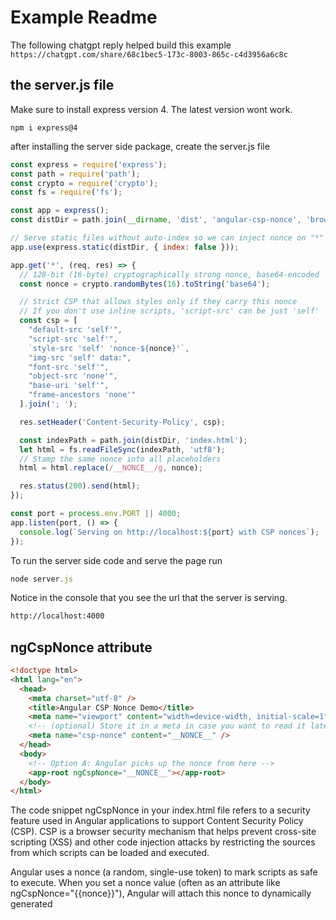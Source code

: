 # Example Readme
The following chatgpt reply helped build this example
```https://chatgpt.com/share/68c1bec5-173c-8003-865c-c4d3956a6c8c```

## the server.js file
Make sure to install express version 4.  The latest version wont work.
```
npm i express@4
```
after installing the server side package, create the server.js file
```javascript
const express = require('express');
const path = require('path');
const crypto = require('crypto');
const fs = require('fs');

const app = express();
const distDir = path.join(__dirname, 'dist', 'angular-csp-nonce', 'browser');

// Serve static files without auto-index so we can inject nonce on "*"
app.use(express.static(distDir, { index: false }));

app.get('*', (req, res) => {
  // 128-bit (16-byte) cryptographically strong nonce, base64-encoded
  const nonce = crypto.randomBytes(16).toString('base64');

  // Strict CSP that allows styles only if they carry this nonce
  // If you don't use inline scripts, 'script-src' can be just 'self'
  const csp = [
    "default-src 'self'",
    "script-src 'self'",
    `style-src 'self' 'nonce-${nonce}'`,
    "img-src 'self' data:",
    "font-src 'self'",
    "object-src 'none'",
    "base-uri 'self'",
    "frame-ancestors 'none'"
  ].join('; ');

  res.setHeader('Content-Security-Policy', csp);

  const indexPath = path.join(distDir, 'index.html');
  let html = fs.readFileSync(indexPath, 'utf8');
  // Stamp the same nonce into all placeholders
  html = html.replace(/__NONCE__/g, nonce);

  res.status(200).send(html);
});

const port = process.env.PORT || 4000;
app.listen(port, () => {
  console.log(`Serving on http://localhost:${port} with CSP nonces`);
});

```
To run the server side code and serve the page run
```javascript
node server.js
```
Notice in the console that you see the url that the server is serving.
```bash
http://localhost:4000
```
## ngCspNonce attribute

```html
<!doctype html>
<html lang="en">
  <head>
    <meta charset="utf-8" />
    <title>Angular CSP Nonce Demo</title>
    <meta name="viewport" content="width=device-width, initial-scale=1" />
    <!-- (optional) Store it in a meta in case you want to read it later -->
    <meta name="csp-nonce" content="__NONCE__" />
  </head>
  <body>
    <!-- Option A: Angular picks up the nonce from here -->
    <app-root ngCspNonce="__NONCE__"></app-root>
  </body>
</html>
```
The code snippet ngCspNonce in your index.html file refers to a security feature used in Angular applications to support Content Security Policy (CSP). CSP is a browser security mechanism that helps prevent cross-site scripting (XSS) and other code injection attacks by restricting the sources from which scripts can be loaded and executed.

Angular uses a nonce (a random, single-use token) to mark scripts as safe to execute. When you set a nonce value (often as an attribute like ngCspNonce="{{nonce}}"), Angular will attach this nonce to dynamically generated <script> tags, allowing them to run even under strict CSP rules. This is especially important in environments where inline scripts are blocked by default.

In summary, ngCspNonce is a mechanism for integrating Angular with CSP by ensuring that Angular-generated scripts are allowed to execute, improving your application's security posture. If you see this in your index.html, it means your project is likely configured to work with CSP, and you should ensure the nonce value is securely generated and passed to Angular during runtime.